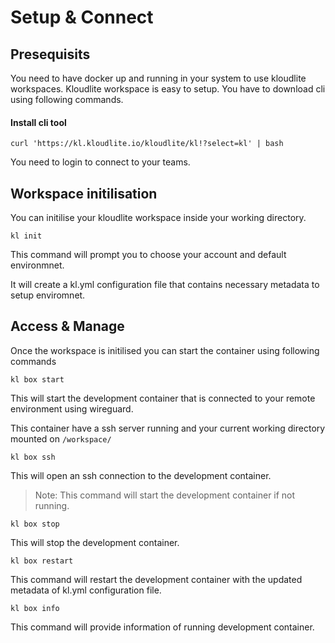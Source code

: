 # Setup & Connect


## Presequisits

You need to have docker up and running in your system to use kloudlite workspaces. Kloudlite workspace is easy to setup. 
You have to download cli using following commands.

#### Install cli tool
```shell
curl 'https://kl.kloudlite.io/kloudlite/kl!?select=kl' | bash
```

You need to login to connect to your teams.

## Workspace initilisation

You can initilise your kloudlite workspace inside your working directory.

```shell
kl init
```

This command will prompt you to choose your account and default environmnet.

It will create a kl.yml configuration file that contains necessary metadata to setup enviromnet.

## Access & Manage

Once the workspace is initilised you can start the container using following commands

```shell
kl box start
```

This will start the development container that is connected to your remote environment using wireguard. 

This container have a ssh server running and your current working directory mounted on `/workspace/`

```shell
kl box ssh
```

This will open an ssh connection to the development container.

> Note: This command will start the development container if not running.

```shell
kl box stop
```

This will stop the development container.

```shell
kl box restart
```

This command will restart the development container with the updated metadata of kl.yml configuration file.

```shell
kl box info
```

This command will provide information of running development container.

